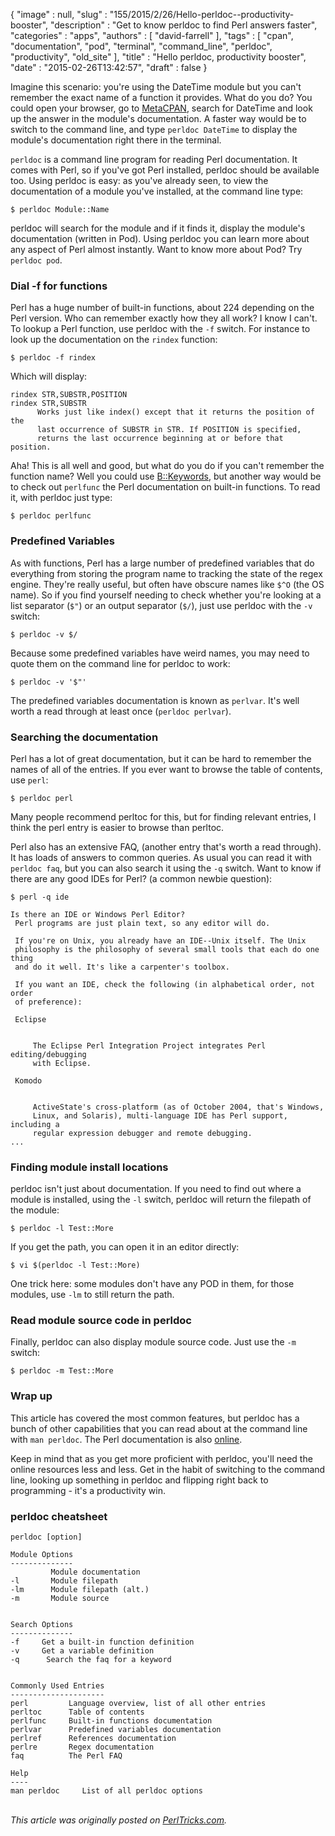 {
   "image" : null,
   "slug" : "155/2015/2/26/Hello-perldoc--productivity-booster",
   "description" : "Get to know perldoc to find Perl answers faster",
   "categories" : "apps",
   "authors" : [
      "david-farrell"
   ],
   "tags" : [
      "cpan",
      "documentation",
      "pod",
      "terminal",
      "command_line",
      "perldoc",
      "productivity",
      "old_site"
   ],
   "title" : "Hello perldoc, productivity booster",
   "date" : "2015-02-26T13:42:57",
   "draft" : false
}


Imagine this scenario: you're using the DateTime module but you can't remember the exact name of a function it provides. What do you do? You could open your browser, go to [MetaCPAN](https://metacpan.org/), search for DateTime and look up the answer in the module's documentation. A faster way would be to switch to the command line, and type `perldoc DateTime` to display the module's documentation right there in the terminal.

`perldoc` is a command line program for reading Perl documentation. It comes with Perl, so if you've got Perl installed, perldoc should be available too. Using perldoc is easy: as you've already seen, to view the documentation of a module you've installed, at the command line type:

``` prettyprint
$ perldoc Module::Name
```

perldoc will search for the module and if it finds it, display the module's documentation (written in Pod). Using perldoc you can learn more about any aspect of Perl almost instantly. Want to know more about Pod? Try `perldoc pod`.

### Dial -f for functions

Perl has a huge number of built-in functions, about 224 depending on the Perl version. Who can remember exactly how they all work? I know I can't. To lookup a Perl function, use perldoc with the `-f` switch. For instance to look up the documentation on the `rindex` function:

``` prettyprint
$ perldoc -f rindex
```

Which will display:

    rindex STR,SUBSTR,POSITION
    rindex STR,SUBSTR
          Works just like index() except that it returns the position of the
          last occurrence of SUBSTR in STR. If POSITION is specified,
          returns the last occurrence beginning at or before that position.

Aha! This is all well and good, but what do you do if you can't remember the function name? Well you could use [B::Keywords](https://metacpan.org/pod/B::Keywords), but another way would be to check out `perlfunc` the Perl documentation on built-in functions. To read it, with perldoc just type:

``` prettyprint
$ perldoc perlfunc
```

### Predefined Variables

As with functions, Perl has a large number of predefined variables that do everything from storing the program name to tracking the state of the regex engine. They're really useful, but often have obscure names like `$^O` (the OS name). So if you find yourself needing to check whether you're looking at a list separator (`$"`) or an output separator (`$/`), just use perldoc with the `-v` switch:

``` prettyprint
$ perldoc -v $/
```

Because some predefined variables have weird names, you may need to quote them on the command line for perldoc to work:

``` prettyprint
$ perldoc -v '$"'
```

The predefined variables documentation is known as `perlvar`. It's well worth a read through at least once (`perldoc perlvar`).

### Searching the documentation

Perl has a lot of great documentation, but it can be hard to remember the names of all of the entries. If you ever want to browse the table of contents, use `perl`:

``` prettyprint
$ perldoc perl
```

Many people recommend perltoc for this, but for finding relevant entries, I think the perl entry is easier to browse than perltoc.

Perl also has an extensive FAQ, (another entry that's worth a read through). It has loads of answers to common queries. As usual you can read it with `perldoc faq`, but you can also search it using the `-q` switch. Want to know if there are any good IDEs for Perl? (a common newbie question):

``` prettyprint
$ perl -q ide
```

    Is there an IDE or Windows Perl Editor?
     Perl programs are just plain text, so any editor will do.

     If you're on Unix, you already have an IDE--Unix itself. The Unix
     philosophy is the philosophy of several small tools that each do one thing
     and do it well. It's like a carpenter's toolbox.

     If you want an IDE, check the following (in alphabetical order, not order
     of preference):

     Eclipse
         

         The Eclipse Perl Integration Project integrates Perl editing/debugging
         with Eclipse.

     Komodo
         

         ActiveState's cross-platform (as of October 2004, that's Windows,
         Linux, and Solaris), multi-language IDE has Perl support, including a
         regular expression debugger and remote debugging.
    ...

### Finding module install locations

perldoc isn't just about documentation. If you need to find out where a module is installed, using the `-l` switch, perldoc will return the filepath of the module:

``` prettyprint
$ perldoc -l Test::More
```

If you get the path, you can open it in an editor directly:

``` prettyprint
$ vi $(perldoc -l Test::More)
```

One trick here: some modules don't have any POD in them, for those modules, use `-lm` to still return the path.

### Read module source code in perldoc

Finally, perldoc can also display module source code. Just use the `-m` switch:

``` prettyprint
$ perldoc -m Test::More
```

### Wrap up

This article has covered the most common features, but perldoc has a bunch of other capabilities that you can read about at the command line with `man perldoc`. The Perl documentation is also [online](http://perldoc.perl.org/).

Keep in mind that as you get more proficient with perldoc, you'll need the online resources less and less. Get in the habit of switching to the command line, looking up something in perldoc and flipping right back to programming - it's a productivity win.

### perldoc cheatsheet

    perldoc [option]

    Module Options                               
    --------------                               
             Module documentation     
    -l       Module filepath          
    -lm      Module filepath (alt.)   
    -m       Module source


    Search Options
    --------------
    -f     Get a built-in function definition
    -v     Get a variable definition
    -q      Search the faq for a keyword


    Commonly Used Entries
    ---------------------
    perl         Language overview, list of all other entries
    perltoc      Table of contents
    perlfunc     Built-in functions documentation
    perlvar      Predefined variables documentation
    perlref      References documentation
    perlre       Regex documentation
    faq          The Perl FAQ

    Help
    ----
    man perldoc     List of all perldoc options

\
*This article was originally posted on [PerlTricks.com](http://perltricks.com).*
